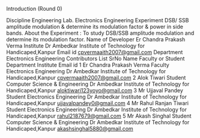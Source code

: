 Introduction (Round 0)

Discipline	Engineering
Lab.	Electronics Engineering
Experiment	DSB/ SSB amplitude modulation & determine its modulation factor & power in side bands.
About the Experiment :
To study DSB/SSB amplitude modulation and determine its modulation factor.
Name of Developer	Er Chandra Prakash Verma
Institute	Dr Ambedkar Institute of Technology for Handicaped,Kanpur
Email id	cpvermaaith2007@gmail.com
Department	Electronics Engineering
Contributors List
SrNo	Name	Faculty or Student	Department	Institute	Email id
1	Er Chandra Prakash Verma	Faculty	Electronics Engineering	Dr Ambedkar Institute of Technology for Handicaped,Kanpur	cpvermaaith2007@gmail.com
2	Alok Tiwari	Student	Computer Science & Engineering	Dr Ambedkar Institute of Technology for Handicaped,Kanpur	aloktiwari123yoyo@gmail.com
3	Mr Ujjaval Pandey	Student	Electronics Engineering	Dr Ambedkar Institute of Technology for Handicaped,Kanpur	ujjavalpandey0@gmail.com
4	Mr Rahul Ranjan Tiwari	Student	Electronics Engineering	Dr Ambedkar Institute of Technology for Handicaped,Kanpur	rahul2187679@gmail.com
5	Mr Akash Singhal	Student	Computer Science & Engineering	Dr Ambedkar Institute of Technology for Handicaped,Kanpur	akashsinghal5880@gmail.com
